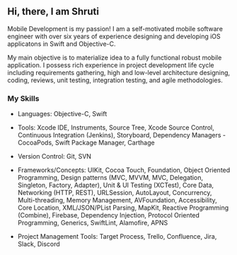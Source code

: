 ## Hi, there, I am Shruti

Mobile Development is my passion! I am a self-motivated mobile software engineer with over six years of experience designing and developing iOS applicatons in Swift and Objective-C.

My main objective is to materialize idea to a fully functional robust mobile application. I possess rich experience in project development life cycle including requirements gathering, high and low-level architecture designing, coding, reviews, unit testing, integration testing, and agile methodologies.

### My Skills

- Languages: Objective-C, Swift

- Tools: Xcode IDE, Instruments, Source Tree, Xcode Source Control, Continuous Integration (Jenkins), Storyboard, Dependency Managers - CocoaPods, Swift Package Manager, Carthage

- Version Control: Git, SVN

- Frameworks/Concepts: UIKit, Cocoa Touch, Foundation, Object Oriented Programming, Design
patterns (MVC, MVVM, MVC, Delegation, Singleton, Factory, Adapter), Unit & UI Testing (XCTest),
Core Data, Networking (HTTP, REST), URLSession, AutoLayout, Concurrency, Multi-threading,
Memory Management, AVFoundation, Accessibility, Core Location, XML/JSON/PList Parsing,
MapKit, Reactive Programming (Combine), Firebase, Dependency Injection, Protocol Oriented
Programming, Generics, SwiftLint, Alamofire, APNS

- Project Management Tools: Target Process, Trello, Confluence, Jira, Slack, Discord
